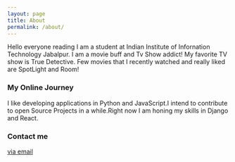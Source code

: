 ```yaml
---
layout: page
title: About
permalink: /about/
---
```


Hello everyone reading  I am a student at Indian Institute of Infornation Technology Jabalpur.
I am a movie buff and Tv Show addict! My favorite TV show is True Detective.
Few movies that I recently watched and really liked are SpotLight and Room!


### My Online Journey

I like developing applications in Python and JavaScript.I intend to contribute to open Source 
Projects in a while.Right now I am honing my skills in Django and React.


### Contact me

[via email](mailto:raiabhishek04@gmail.com)
